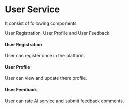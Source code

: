 # User Service
  
It consist of following components  
  
User Registration, User Profile and User Feedback  
  
#### User Registration  
  
User can register once in the platform.

#### User Profile

User can view and update there profile.

#### User Feedback

User can rate AI service and submit feedback comments.